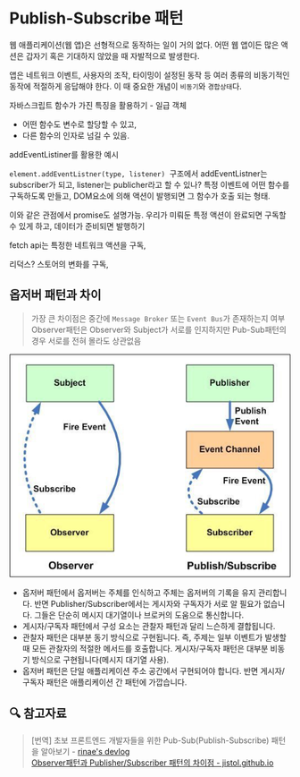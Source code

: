 # Publish-Subscribe 패턴

웹 애플리케이션(웹 앱)은 선형적으로 동작하는 일이 거의 없다. 어떤 웹 앱이든 많은 액션은 갑자기 혹은 기대하지 않았을 때 자발적으로 발생한다.

앱은 네트워크 이벤트, 사용자의 조작, 타이밍이 설정된 동작 등 여러 종류의 비동기적인 동작에 적절하게 응답해야 한다. 이 때 중요한 개념이 `비동기`와 `경합상태`다.

자바스크립트 함수가 가진 특징을 활용하기 - 일급 객체

- 어떤 함수도 변수로 할당할 수 있고,
- 다른 함수의 인자로 넘길 수 있음.

addEventListiner를 활용한 예시

`element.addEventListner(type, listener)`  구조에서 addEventListner는 subscriber가 되고, listener는 publicher라고 할 수 있나? 특정 이벤트에 어떤 함수를 구독하도록 만들고, DOM요소에 의해 액션이 발행되면 그 함수가 호출 되는 형태.

이와 같은 관점에서 promise도 설명가능. 우리가 미뤄둔 특정 액션이 완료되면 구독할 수 있게 하고, 데이터가 준비되면 발행하기

fetch api는 특정한 네트워크 액션을 구독,

리덕스? 스토어의 변화를 구독,

## 옵저버 패턴과 차이

> 가장 큰 차이점은 중간에 `Message Broker` 또는 `Event Bus`가 존재하는지 여부
> Observer패턴은 Observer와 Subject가 서로를 인지하지만 Pub-Sub패턴의 경우 서로를 전혀 몰라도 상관없음

![image](./image.png)

- 옵저버 패턴에서 옵저버는 주체를 인식하고 주체는 옵저버의 기록을 유지 관리합니다. 반면 Publisher/Subscriber에서는 게시자와 구독자가 서로 알 필요가 없습니다. 그들은 단순히 메시지 대기열이나 브로커의 도움으로 통신합니다.
- 게시자/구독자 패턴에서 구성 요소는 관찰자 패턴과 달리 느슨하게 결합됩니다.
- 관찰자 패턴은 대부분 동기 방식으로 구현됩니다. 즉, 주제는 일부 이벤트가 발생할 때 모든 관찰자의 적절한 메서드를 호출합니다. 게시자/구독자 패턴은 대부분 비동기 방식으로 구현됩니다(메시지 대기열 사용).
- 옵저버 패턴은 단일 애플리케이션 주소 공간에서 구현되어야 합니다. 반면 게시자/구독자 패턴은 애플리케이션 간 패턴에 가깝습니다.

## 🔍 참고자료

> \[번역\] 초보 프론트엔드 개발자들을 위한 Pub-Sub(Publish-Subscribe) 패턴을 알아보기 - [rinae's devlog](https://www.rinae.dev/)  
> [Observer패턴과 Publisher/Subscriber 패턴의 차이점 - jistol.github.io](https://jistol.github.io/software%20engineering/2018/04/11/observer-pubsub-pattern/)
